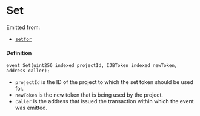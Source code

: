 # Set

Emitted from:

* [`setfor`](/v4/deprecated/v3/api/contracts/jbtokenstore/write/setfor.md)

#### Definition

```
event Set(uint256 indexed projectId, IJBToken indexed newToken, address caller);
```

* `projectId` is the ID of the project to which the set token should be used for.
* `newToken` is the new token that is being used by the project.
* `caller` is the address that issued the transaction within which the event was emitted.

